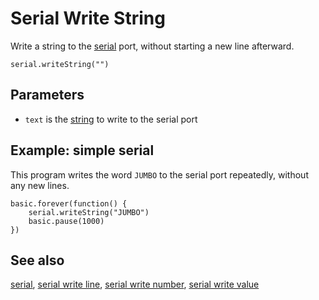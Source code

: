 # Serial Write String

Write a string to the [serial](/device/serial) port,
without starting a new line afterward.

```sig
serial.writeString("")
```

## Parameters

* `text` is the [string](/types/string) to write to the serial port

## Example: simple serial

This program writes the word `JUMBO` to the serial port repeatedly,
without any new lines.

```blocks
basic.forever(function() {
    serial.writeString("JUMBO")
    basic.pause(1000)
})
```

## See also

[serial](/device/serial),
[serial write line](/reference/serial/write-line),
[serial write number](/reference/serial/write-number),
[serial write value](/reference/serial/write-value)
